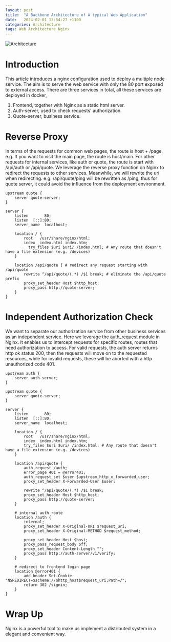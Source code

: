 ```yaml
---
layout: post
title:  "A Backbone Architecture of A typical Web Application"
date:   2024-02-01 13:54:27 +1100
categories: Architecture
tags: Web Architecture Nginx
---
```


![Architecture](/assets/images/nginx/nginx-configure.png)

# Introduction
This article introduces a nginx configuration used to deploy a multiple node service.
The aim is to serve the web service with only the 80 port exposed to external access.
There are three services in total, all these services are deployed in docker,
1. Frontend, together with Nginx as a static html server.
2. Auth-server, used to check requests' authorization.
3. Quote-server, business service.

# Reverse Proxy
In terms of the requests for common web pages, the route is host + /page, e.g. If you want to 
visit the main page, the route is host/main. For other requests for internal services, like auth or quote,
the route is start with /api/auth or /api/quote. We leverage the reverse proxy function on Nginx to redirect 
the requests to other services. Meanwhile, we will rewrite the uri when redirecting. e.g. /api/quote/ping will be 
rewritten as /ping, thus for quote server, it could avoid the influence from the deployment environment.

```nginx configuration
upstream quote {
	server quote-server;
}

server {
    listen       80;
    listen  [::]:80;
    server_name  localhost;

    location / {
        root   /usr/share/nginx/html;
        index  index.html index.htm;
	      try_files $uri $uri/ /index.html; # Any route that doesn't have a file extension (e.g. /devices)
    }

    location /api/quote { # redirect any request starting with /api/quote
        rewrite ^/api/quote/(.*) /$1 break; # eliminate the /api/quote prefix
        proxy_set_header Host $http_host;
        proxy_pass http://quote-server;
    }
}
```

# Independent Authorization Check
We want to separate our authorization service from other business services as an independent service. Here we
leverage the auth_request module in Nginx. It enables us to intercept requests for specific routes, routes that need 
authorization to access. For valid requests, the auth server returns http ok status 200, then the requests will move on 
to the requested resources, while for invalid requests, these will be aborted with a http unauthorized code 401. 
```nginx configuration
upstream auth {
	server auth-server;
}

upstream quote {
	server quote-server;
}

server {
    listen       80;
    listen  [::]:80;
    server_name  localhost;

    location / {
        root   /usr/share/nginx/html;
        index  index.html index.htm;
        try_files $uri $uri/ /index.html; # Any route that doesn't have a file extension (e.g. /devices)
    }

    location /api/quote {
        auth_request /auth;
        error_page 401 = @error401;
        auth_request_set $user $upstream_http_x_forwarded_user; 
        proxy_set_header X-Forwarded-User $user;

        rewrite ^/api/quote/(.*) /$1 break;
        proxy_set_header Host $http_host;
        proxy_pass http://quote-server;
    }

    # internal auth route
    location /auth {
        internal;
        proxy_set_header X-Original-URI $request_uri;
        proxy_set_header X-Original-METHOD $request_method;

        proxy_set_header Host $host;
        proxy_pass_request_body off;
        proxy_set_header Content-Length "";
        proxy_pass http://auth-server/v1/verify;
    }

    # redirect to frontend login page
    location @error401 {
        add_header Set-Cookie "NSREDIRECT=$scheme://$http_host$request_uri;Path=/";
        return 302 /signin;
    }
}
```

# Wrap Up
Nginx is a powerful tool to make us implement a distributed system in a elegant and convenient way.
